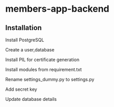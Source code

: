 # members-app-backend 

## Installation 
Install PostgreSQL

Create a user,database

Install PIL for certificate generation

Install modules from requirement.txt

Rename settings_dummy.py to settings.py

Add secret key

Update database details
